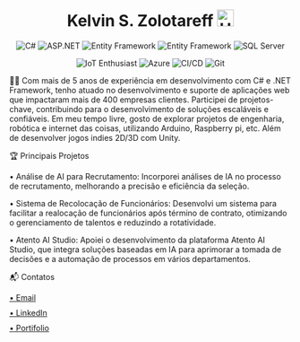 <h1 align="center">Kelvin S. Zolotareff <img src="https://github.com/kaueMarques/kaueMarques/blob/master/hi.gif" width="30px" alt="Hello"/> </h1>
<p align="center"> <img src="https://img.shields.io/badge/-C%23-239120?style=flat&logo=c-sharp&logoColor=white" alt="C#"/> <img src="https://img.shields.io/badge/-ASP.NET-512BD4?style=flat&logo=.net&logoColor=white" alt="ASP.NET"/> <img src="https://img.shields.io/badge/Entity%20Framework-512BD4?style=flat&logo=MVC&logoColor=white" alt="Entity Framework"/> 
  <img src="https://img.shields.io/badge/MVC-b5008c?style=flat&logo=MVC&logoColor=white" alt="Entity Framework"/> <img src="https://img.shields.io/badge/-SQL%20Server-b5a700?style=flat&logo=MVC&logoColor=white" alt="SQL Server"/> </p>

<p align="center">
  <img src="https://img.shields.io/badge/IoT_Enthusiast-0000FF?style=flat&logo=arduino&logoColor=white" alt="IoT Enthusiast"/>
<img src="https://img.shields.io/badge/Microsoft%20Azure-0089D6?style=flat&logo=microsoft-azure&logoColor=white" alt="Azure"/> <img src="https://img.shields.io/badge/CI%2FCD-0078D7?style=flat&logo=azure-pipelines" alt="CI/CD"/> <img src="https://img.shields.io/badge/-Git-F05032?style=flat&logo=git&logoColor=white" alt="Git"/> </p></p>

👨‍💻 Com mais de 5 anos de experiência em desenvolvimento com C# e .NET Framework, tenho atuado no desenvolvimento e suporte de aplicações web que impactaram mais de 400 empresas clientes. Participei de projetos-chave, contribuindo para o desenvolvimento de soluções escaláveis e confiáveis. Em meu tempo livre, gosto de explorar projetos de engenharia, robótica e internet das coisas, utilizando Arduino, Raspberry pi, etc. Além de desenvolver jogos indies 2D/3D com Unity.


🏆 Principais Projetos

• Análise de AI para Recrutamento: Incorporei análises de IA no processo de recrutamento, melhorando a precisão e eficiência da seleção.

• Sistema de Recolocação de Funcionários: Desenvolvi um sistema para facilitar a realocação de funcionários após término de contrato, otimizando o gerenciamento de talentos e reduzindo a rotatividade.

• Atento AI Studio: Apoiei o desenvolvimento da plataforma Atento AI Studio, que integra soluções baseadas em IA para aprimorar a tomada de decisões e a automação de processos em vários departamentos.

📬 Contatos
<p align="left">
  <a href="mailto:kelvinzolotareff@gmail.com" style="display: inline-flex; align-items: center; margin-bottom: 10px;">
    • Email
  </a><br/>

  <a href="https://www.linkedin.com/in/kelvinzolotareff/" style="display: inline-flex; align-items: center; margin-bottom: 10px;">
   • LinkedIn
  </a><br/>

  <a href="https://kelvinzolotareff.github.io" style="display: inline-flex; align-items: center;">
   • Portifolio
  </a>
</p>




